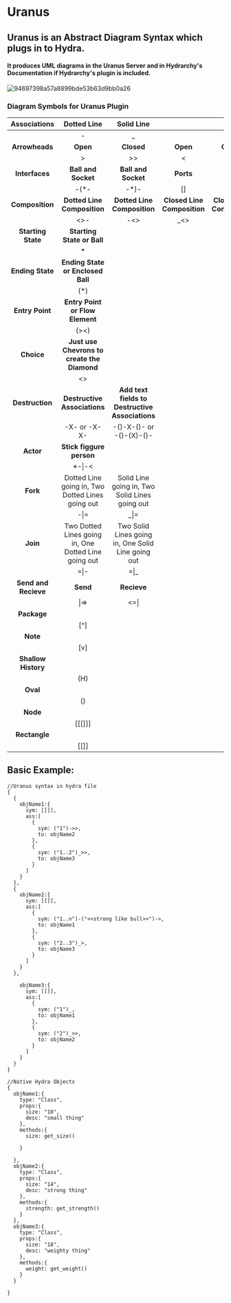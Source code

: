 # Uranus
## Uranus is an Abstract Diagram Syntax which plugs in to Hydra.
#### It produces UML diagrams in the Uranus Server and in Hydrarchy's Documentation if Hydrarchy's plugin is included. 

![94697398a57a8899bde53b63d9bb0a26](https://user-images.githubusercontent.com/107733608/174940420-f05fc3fd-460c-4811-884f-cf8fa736a0b6.jpg)


  

### Diagram Symbols for Uranus Plugin

|   **Associations**   |                    **Dotted Line**                   |                   **Solid Line**                   |                             |                             |
|:--------------------:|:----------------------------------------------------:|:--------------------------------------------------:|:---------------------------:|:---------------------------:|
|                      |                           -                          |                          _                         |                             |                             |
|    **Arrowheads**    |                       **Open**                       |                     **Closed**                     |           **Open**          |          **Closed**         |
|                      |                           >                          |                         >>                         |              <              |              <<             |
|    **Interfaces**    |                  **Ball and Socket**                 |                 **Ball and Socket**                |          **Ports**          |                             |
|                      |                         -(*-                         |                        -*)-                        |              []             |                             |
|    **Composition**   |              **Dotted Line Composition**             |             **Dotted Line Composition**            | **Closed Line Composition** | **Closed Line Composition** |
|                      |                         <>-                          |                         -<>                        |              _<>            |             <>_             |
|  **Starting State**  |              **Starting State or Ball**              |                                                    |                             |                             |
|                      |                           *                          |                                                    |                             |                             |
|   **Ending State**   |           **Ending State or Enclosed Ball**          |                                                    |                             |                             |
|                      |                          (*)                         |                                                    |                             |                             |
|    **Entry Point**   |            **Entry Point or Flow Element**           |                                                    |                             |                             |
|                      |                         (><)                         |                                                    |                             |                             |
|      **Choice**      |      **Just use Chevrons to create the Diamond**     |                                                    |                             |                             |
|                      |                          <>                          |                                                    |                             |                             |
|    **Destruction**   |             **Destructive Associations**             | **Add text fields to Destructive Associations**    |                             |                             |
|                      |                     -X- or -X-X-                     |              -()-X-()- or -()-(X)-()-              |                             |                             |
|       **Actor**      |               **Stick figgure person**               |                                                    |                             |                             |
|                      |                        *-\|-<                        |                                                    |                             |                             |
|       **Fork**       |   Dotted Line going in, Two Dotted Lines going out   |   Solid Line going in, Two Solid Lines going out   |                             |                             |
|                      |                         -\|=                         |                        _\|=                        |                             |                             |
|       **Join**       | Two Dotted Lines going in, One Dotted Line going out | Two Solid Lines going in, One Solid Line going out |                             |                             |
|                      |                         =\|-                         |                        =\|_                        |                             |                             |
| **Send and Recieve** |                       **Send**                       |                     **Recieve**                    |                             |                             |
|                      |                         \|=>                         |                        <=\|                        |                             |                             |
|      **Package**     |                                                      |                                                    |                             |                             |
|                      |                          [^]                         |                                                    |                             |                             |
|       **Note**       |                                                      |                                                    |                             |                             |
|                      |                          [v]                         |                                                    |                             |                             |
|  **Shallow History** |                                                      |                                                    |                             |                             |
|                      |                          (H)                         |                                                    |                             |                             |
|       **Oval**       |                                                      |                                                    |                             |                             |
|                      |                          ()                          |                                                    |                             |                             |
|       **Node**       |                                                      |                                                    |                             |                             |
|                      |                       [[[]]]                         |                                                    |                             |                             |
|       **Rectangle**  |                                                      |                                                    |                             |                             |
|                      |                         [[]]                         |                                                    |                             |                             |

## Basic Example:
    //Uranus syntax in hydra file
    {
      {
        objName1:{
          sym: [[]],
          ass:[
            {
              sym: ("1")->>,
              to: objName2 
            },
            {
              sym: ("1..2")_>>,
              to: objName3
            }
          ]
        }
      },
      {
        objName2:{
          sym: [[]],
          ass:[
            {
              sym: ("1..n")-("<<strong like bull>>")->,
              to: objName1 
            },
            {
              sym: ("2..3")_>,
              to: objName3
            }
          ]
        }
      },

        objName3:{
          sym: [[]],
          ass:[
            {
              sym: ("1")_,
              to: objName1 
            },
            {
              sym: ("2")_>>,
              to: objName2
            }
          ]
        }
      }
    }
    
    //Native Hydra Objects
    {
      objName1:{
        type: "Class",
        props:{
          size: "10",
          desc: "small thing"
        },
        methods:{
          size: get_size()

        }
        
      },
      objName2:{
        type: "Class",
        props:{
          size: "14",
          desc: "strong thing"
        },
        methods:{
          strength: get_strength()
        }
      },
      objName3:{
        type: "Class",
        props:{
          size: "18",
          desc: "weighty thing"
        },
        methods:{
          weight: get_weight()
        }
      }
      
    }
